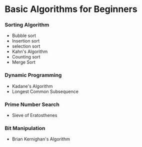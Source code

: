# Basic Algorithms for Beginners
### Sorting Algorithm
- Bubble sort 
- Insertion sort 
- selection sort 
- Kahn's Algorithm
- Counting sort
- Merge Sort

### Dynamic Programming
- Kadane's Algorithm
- Longest Common Subsequence 

### Prime Number Search
- Sieve of Eratosthenes

### Bit Manipulation
- Brian Kernighan's Algorithm

